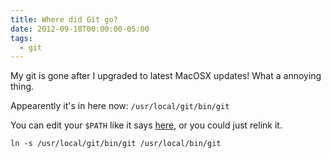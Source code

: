```yaml
---
title: Where did Git go?
date: 2012-09-18T00:00:00-05:00
tags:
  - git
---
```

My git is gone after I upgraded to latest MacOSX updates! What a annoying thing.

Appearently it's in here now: `/usr/local/git/bin/git`

You can edit your `$PATH` like it says [here](http://stackoverflow.com/questions/6810059/git-on-mac-os-x-lion), or you could just relink it.


	ln -s /usr/local/git/bin/git /usr/local/bin/git
